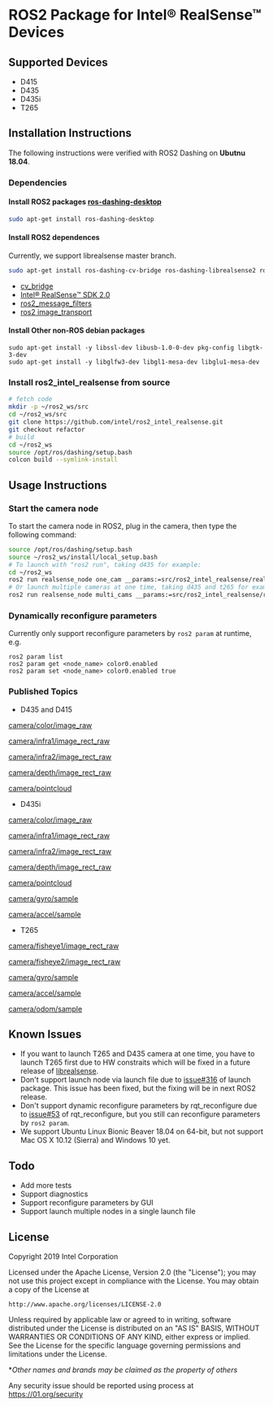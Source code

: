 # ROS2 Package for Intel&reg; RealSense&trade; Devices
## Supported Devices
* D415
* D435
* D435i
* T265

## Installation Instructions

The following instructions were verified with ROS2 Dashing on **Ubutnu 18.04**.

### Dependencies
#### Install ROS2 packages [ros-dashing-desktop](https://index.ros.org/doc/ros2/Installation/Linux-Install-Debians/)
  ```bash
  sudo apt-get install ros-dashing-desktop
  ```
#### Install ROS2 dependences
  Currently, we support librealsense master branch.
  ```bash
  sudo apt-get install ros-dashing-cv-bridge ros-dashing-librealsense2 ros-dashing-message-filters ros-dashing-image-transport
  ```
  * [cv_bridge](https://github.com/ros-perception/vision_opencv/tree/ros2/cv_bridge)
  * [Intel® RealSense™ SDK 2.0](https://github.com/IntelRealSense/librealsense.git)
  * [ros2_message_filters](https://github.com/ros2/message_filters)
  * [ros2 image_transport](https://github.com/ros-perception/image_common/tree/ros2)
  
#### Install Other non-ROS debian packages
  ```
  sudo apt-get install -y libssl-dev libusb-1.0-0-dev pkg-config libgtk-3-dev
  sudo apt-get install -y libglfw3-dev libgl1-mesa-dev libglu1-mesa-dev
  ```
<!--
### Install ros2_intel_realsense binary packages
  ```
  sudo apt-get install ros-dashing-realsense-msgs ros-dashing-realsense-ros
  ```
  The ros2_intel_realsense packages installation have been completed. You could jump to [Usage Instructions](https://github.com/intel/ros2_intel_realsense#usage-instructions) for executing, you could also install ros2_intel_realsense from source for more features. -->

### Install ros2_intel_realsense from source
```bash
# fetch code
mkdir -p ~/ros2_ws/src
cd ~/ros2_ws/src
git clone https://github.com/intel/ros2_intel_realsense.git
git checkout refactor
# build
cd ~/ros2_ws
source /opt/ros/dashing/setup.bash
colcon build --symlink-install
```

## Usage Instructions

### Start the camera node
To start the camera node in ROS2, plug in the camera, then type the following command:

```bash
source /opt/ros/dashing/setup.bash
source ~/ros2_ws/install/local_setup.bash
# To launch with "ros2 run", taking d435 for example:
cd ~/ros2_ws
ros2 run realsense_node one_cam __params:=src/ros2_intel_realsense/realsense_ros/config/d435.yaml
# Or launch multiple cameras at one time, taking d435 and t265 for example:
ros2 run realsense_node multi_cams __params:=src/ros2_intel_realsense/realsense_ros/config/multi_cams.yaml
```
### Dynamically reconfigure parameters
Currently only support reconfigure parameters by `ros2 param` at runtime, e.g.
```
ros2 param list
ros2 param get <node_name> color0.enabled
ros2 param set <node_name> color0.enabled true
```
### Published Topics

*  D435 and D415

[camera/color/image_raw](https://github.com/ros2/common_interfaces/blob/master/sensor_msgs/msg/Image.msg)

[camera/infra1/image_rect_raw](https://github.com/ros2/common_interfaces/blob/master/sensor_msgs/msg/Image.msg)

[camera/infra2/image_rect_raw](https://github.com/ros2/common_interfaces/blob/master/sensor_msgs/msg/Image.msg)

[camera/depth/image_rect_raw](https://github.com/ros2/common_interfaces/blob/master/sensor_msgs/msg/Image.msg)

[camera/pointcloud](https://github.com/ros2/common_interfaces/blob/master/sensor_msgs/msg/PointCloud2.msg)

*  D435i  

[camera/color/image_raw](https://github.com/ros2/common_interfaces/blob/master/sensor_msgs/msg/Image.msg)

[camera/infra1/image_rect_raw](https://github.com/ros2/common_interfaces/blob/master/sensor_msgs/msg/Image.msg)

[camera/infra2/image_rect_raw](https://github.com/ros2/common_interfaces/blob/master/sensor_msgs/msg/Image.msg)

[camera/depth/image_rect_raw](https://github.com/ros2/common_interfaces/blob/master/sensor_msgs/msg/Image.msg)

[camera/pointcloud](https://github.com/ros2/common_interfaces/blob/master/sensor_msgs/msg/PointCloud2.msg)

[camera/gyro/sample](https://github.com/ros2/common_interfaces/blob/master/sensor_msgs/msg/Imu.msg)

[camera/accel/sample](https://github.com/ros2/common_interfaces/blob/master/sensor_msgs/msg/Imu.msg)

*  T265  

[camera/fisheye1/image_rect_raw](https://github.com/ros2/common_interfaces/blob/master/sensor_msgs/msg/Image.msg)

[camera/fisheye2/image_rect_raw](https://github.com/ros2/common_interfaces/blob/master/sensor_msgs/msg/Image.msg)

[camera/gyro/sample](https://github.com/ros2/common_interfaces/blob/master/sensor_msgs/msg/Imu.msg)

[camera/accel/sample](https://github.com/ros2/common_interfaces/blob/master/sensor_msgs/msg/Imu.msg)

[camera/odom/sample](https://github.com/ros2/common_interfaces/blob/master/nav_msgs/msg/Odometry.msg)

## Known Issues
* If you want to launch T265 and D435 camera at one time, you have to launch T265 first due to HW constraits which will be fixed in a future release of [librealsense](https://github.com/IntelRealSense/librealsense).
* Don't support launch node via launch file due to [issue#316](https://github.com/ros2/launch/issues/316) of launch package. This issue has been fixed, but the fixing will be in next ROS2 release.
* Don't support dynamic reconfigure parameters by rqt_reconfigure due to [issue#53](https://github.com/ros-visualization/rqt_reconfigure/issues/53) of rqt_reconfigure, but you still can reconfigure parameters by `ros2 param`.
* We support Ubuntu Linux Bionic Beaver 18.04 on 64-bit, but not support Mac OS X 10.12 (Sierra) and Windows 10 yet.

## Todo
* Add more tests
* Support diagnostics
* Support reconfigure parameters by GUI
* Support launch multiple nodes in a single launch file

## License
Copyright 2019 Intel Corporation

Licensed under the Apache License, Version 2.0 (the "License");
you may not use this project except in compliance with the License.
You may obtain a copy of the License at

    http://www.apache.org/licenses/LICENSE-2.0

Unless required by applicable law or agreed to in writing, software
distributed under the License is distributed on an "AS IS" BASIS,
WITHOUT WARRANTIES OR CONDITIONS OF ANY KIND, either express or implied.
See the License for the specific language governing permissions and
limitations under the License.

**Other names and brands may be claimed as the property of others*

Any security issue should be reported using process at https://01.org/security

